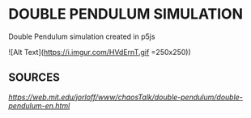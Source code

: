 # **DOUBLE PENDULUM SIMULATION**
 Double Pendulum simulation created in p5js


![Alt Text](https://i.imgur.com/HVdErnT.gif =250x250))
## SOURCES
_https://web.mit.edu/jorloff/www/chaosTalk/double-pendulum/double-pendulum-en.html_
